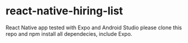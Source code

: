 # react-native-hiring-list
React Native app tested with Expo and Android Studio
please clone this repo and npm install all dependecies, include Expo.
